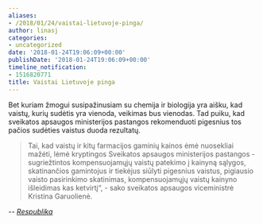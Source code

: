 ```yaml
---
aliases:
- /2018/01/24/vaistai-lietuvoje-pinga/
author: linasj
categories:
- uncategorized
date: '2018-01-24T19:06:09+00:00'
publishDate: '2018-01-24T19:06:09+00:00'
timeline_notification:
- 1516820771
title: Vaistai Lietuvoje pinga
---
```


Bet kuriam žmogui susipažinusiam su chemija ir biologija yra aišku, kad vaistų, kurių sudėtis yra vienoda, veikimas bus vienodas. Tad puiku, kad sveikatos apsaugos ministerijos pastangos rekomenduoti pigesnius tos pačios sudėties vaistus duoda rezultatų.

> Tai, kad vaistų ir kitų farmacijos gaminių kainos ėmė nuosekliai mažėti, lėmė kryptingos Sveikatos apsaugos ministerijos pastangos - sugriežtintos kompensuojamųjų vaistų patekimo į kainyną sąlygos, skatinančios gamintojus ir tiekėjus siūlyti pigesnius vaistus, pigiausio vaisto pasirinkimo skatinimas, kompensuojamųjų vaistų kainyno išleidimas kas ketvirtį“, - sako sveikatos apsaugos viceministrė Kristina Garuolienė.

<cite>-- [Respublika](http://www.respublika.lt/lt/naujienos/mokslas/sveikata/statistika_mazeja_vaistu_kainos/)</cite>
